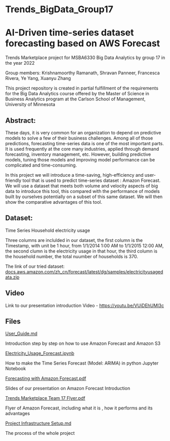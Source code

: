 # Trends_BigData_Group17
# AI-Driven time-series dataset forecasting based on AWS Forecast 
Trends Marketplace project for MSBA6330 Big Data Analytics by group 17 in the year 2022

Group members: Krishnamoorthy Ramanath, Shravan Panneer, Francesca Rivera, Ye Yang, Xuanyu Zhang

This project repository is created in partial fulfillment of the requirements for the Big Data Analytics course offered by the Master of Science in Business Analytics program at the Carlson School of Management, University of Minnesota

## Abstract: 
These days, it is very common for an organization to depend on predictive models to solve a few of their business challenges. Among all of those predictions, forecasting time-series data is one of the most important parts. It is used frequently at the core many industries, applied through demand forecasting, inventory management, etc. However, building predictive models, tuning those models and improving model performance can be complicated and time-consuming. 

In this project we will introduce a time-saving, high-efficiency and user-friendly tool that is used to predict time-series dataset : Amazon Forecast. We will use a dataset that meets both volume and velocity aspects of big data to introduce this tool, this compared with the performance of models built by ourselves potentially on a subset of this same dataset. We will then show the comparative advantages of this tool.

## Dataset:
Time Series Household electricity usage

Three columns are inclulded in our dataset, the first column is the Timestamp, with unit be 1 hour, from 1/1/2014 1:00 AM to 1/1/2015 12:00 AM, the second clumn is the electricity usage in that hour, the third column is the household number, the total nuumber of households is 370.

The link of our tried dataset: [docs.aws.amazon.com/zh_cn/forecast/latest/dg/samples/electricityusagedata.zip](https://docs.aws.amazon.con/zh_cn/forecast/latest/dg/samples/electricityusagedata.zip)

## Video
Link to our presentation introduction Video - https://youtu.be/VUiDEhUMl3c

## Files

[User_Guide.md](https://github.com/krml94/Trends_BigData_Group17/blob/main/User_Guide.md)

Introduction step by step on how to use Amazon Forecast and Amazon S3

[Electricity_Usage_Forecast.ipynb](https://github.com/krml94/Trends_BigData_Group17/blob/main/Electricity_Usage_Forecast.ipynb)

How to make the Time Series Forecast (Model: ARIMA) in python Jupyter Notebook

[Forecasting with Amazon Forecast.pdf](https://github.com/krml94/Trends_BigData_Group17/blob/main/Forecasting%20with%20Amazon%20Forecast.pdf)

Slides of our presentation on Amazon Forecast Introduction

[Trends Marketplace Team 17 Flyer.pdf](https://github.com/krml94/Trends_BigData_Group17/blob/main/Trends%20Marketplace%20Team%2017%20Flyer.pdf)

Flyer of Amazon Forecast, including what it is , how it performs and its advantages

[Project Infrastructure Setup.md](https://github.com/krml94/Trends_BigData_Group17/blob/main/Project%20Infrastructure%20Setup.md)

The process of the whole project
